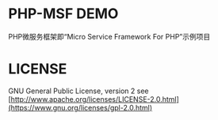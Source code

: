 # PHP-MSF DEMO

PHP微服务框架即“Micro Service Framework For PHP”示例项目

# LICENSE

GNU General Public License, version 2 see [http://www.apache.org/licenses/LICENSE-2.0.html](https://www.gnu.org/licenses/gpl-2.0.html)
